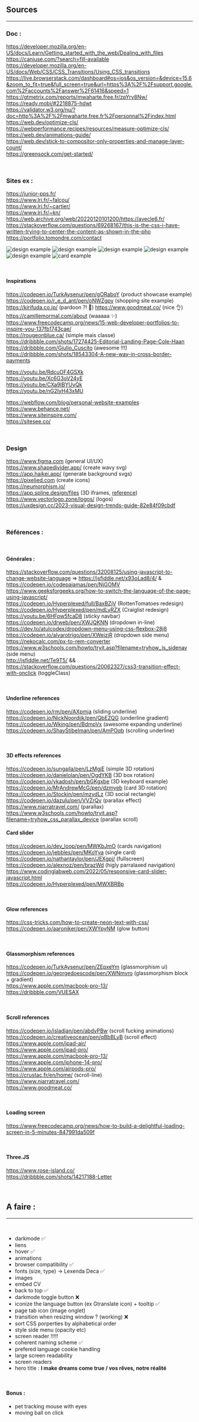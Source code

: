 <!-- FOR .Rmd
https://bookdown.org/yihui/rmarkdown/installation.html
https://stackoverflow.com/questions/36697244/rscript-is-not-recognized-as-an-internal-or-external-command-operable-program 
https://github.com/yixuan/prettydoc 
---
title: Nineteen Years Later
author: Harry Potter
date: July 31, 2016
output:
  prettydoc::html_pretty:
    theme: cayman
    highlight: github
    math: katex
---
-->
## Sources
***

### Doc :
https://developer.mozilla.org/en-US/docs/Learn/Getting_started_with_the_web/Dealing_with_files   
https://caniuse.com/?search=fill-available   
https://developer.mozilla.org/en-US/docs/Web/CSS/CSS_Transitions/Using_CSS_transitions   
https://live.browserstack.com/dashboard#os=ios&os_version=&device=15.6&zoom_to_fit=true&full_screen=true&url=https%3A%2F%2Fsupport.google.com%2Faccounts%2Fanswer%2F61416&speed=1   
https://gtmetrix.com/reports/mwaharte.free.fr/zpYrv8Nw/   
https://ready.mobi/#2218875-hdwt   
https://validator.w3.org/nu/?doc=http%3A%2F%2Fmwaharte.free.fr%2Fpersonnal%2Findex.html   
https://web.dev/optimize-cls/   
https://webperformance.recipes/resources/measure-optimize-cls/   
https://web.dev/animations-guide/   
https://web.dev/stick-to-compositor-only-properties-and-manage-layer-count/   
https://greensock.com/get-started/   




&nbsp;
### Sites ex :
https://junior-pps.fr/   
https://www.lri.fr/~falcou/   
https://www.lri.fr/~cartier/  
https://www.lri.fr/~kn/  
https://web.archive.org/web/20220120101200/https://avecle6.fr/  
https://stackoverflow.com/questions/69268167/this-is-the-css-i-have-written-trying-to-center-the-content-as-shown-in-the-pho  
https://portfolio.tomondre.com/contact   

![design example](/Documentation/design-1.jpg "Design Example")
![design example](/Documentation/playfull.jpeg "Design Example")
![design example](/Documentation/blurred_gradient.jpeg "Design Example")
![design example](/Documentation/classy.jpeg "Design Example")
![design example](/Documentation/simple_dark.jpeg "Design Example")
![card example](/Documentation/modern_cards.jpg "CardExample")


&nbsp;
#### Inspirations

https://codepen.io/TurkAysenur/pen/gORaboY  (product showcase example)   
https://codepen.io/r_e_d_ant/pen/oNWZgpy  (shopping site example)   
https://kirifuda.co.jp/   (pardoon ?! 🤯)
https://www.goodmeat.co/  (nice 👌)   
https://camillemormal.com/about   (waaaaa ✨)   
https://www.freecodecamp.org/news/15-web-developer-portfolios-to-inspire-you-137fb1743cae/   
https://rougeonblue.ca/   (simple mais classe)   
https://dribbble.com/shots/17274425-Editorial-Landing-Page-Cole-Haan   
https://dribbble.com/Giulio_Cuscito (awesome !!!)  
https://dribbble.com/shots/18543304-A-new-way-in-cross-border-payments  


https://youtu.be/RdcuOF4GSXk   
https://youtu.be/Xc6G3oV24yE   
https://youtu.be/CXa9IBYUyQk   
https://youtu.be/nG2IyH43xMU   

https://webflow.com/blog/personal-website-examples   
https://www.behance.net/   
https://www.siteinspire.com/   
https://sitesee.co/   




&nbsp;
### Design
https://www.figma.com (general UI/UX)   
https://www.shapedivider.app/ (create wavy svg)    
https://app.haikei.app/ (generate background svgs)   
https://pixelied.com (create icons)   
https://neumorphism.io/   
https://app.spline.design/files  (3D iframes, [reference](https://github.com/Wubpooz/Test_3D_css))   
https://www.vectorlogo.zone/logos/  (logos)   
https://uxdesign.cc/2023-visual-design-trends-guide-82e84f09cbdf   


&nbsp;
### Références :

&nbsp;
#### Générales : 

https://stackoverflow.com/questions/32008125/using-javascript-to-change-website-language => https://jsfiddle.net/x93oLad8/4/   &  https://codepen.io/codepajamas/pen/NjGOMV   
https://www.geeksforgeeks.org/how-to-switch-the-language-of-the-page-using-javascript/   
https://codepen.io/Hyperplexed/full/BaxBZjV (RottenTomatoes redesign)   
https://codepen.io/Hyperplexed/pen/mdLyRZX  (Craiglist redesign)   
https://youtu.be/6HFpw5fcaD8  (sticky navbar)   
https://codepen.io/drweb/pen/XWJQKNN  (dropdown in-line)   
https://dev.to/atulcodex/dropdown-menu-using-css-flexbox-28j8   
https://codepen.io/alvarotrigo/pen/XWejzjR  (dropdown side menu)   
https://nekocalc.com/px-to-rem-converter  
https://www.w3schools.com/howto/tryit.asp?filename=tryhow_js_sidenav (side menu)  
http://jsfiddle.net/Te9T5/ && https://stackoverflow.com/questions/20062327/css3-transition-effect-with-onclick  (toggleClass)  



&nbsp;
#### Underline references

https://codepen.io/rm/pen/AXpmja  (sliding underline)  
https://codepen.io/NickNoordijk/pen/QbEZQG  (underline gradient)  
https://codepen.io/Wking/pen/BdmpVx   (awesome expanding underline)  
https://codepen.io/ShayStibelman/pen/AmPOqb  (scrolling underline)  


&nbsp;
#### 3D effects references

https://codepen.io/sungaila/pen/LzMgjE  (simple 3D rotation)  
https://codepen.io/danielolan/pen/OgdYKB  (3D box rotation)  
https://codepen.io/ykadosh/pen/bGKgxbe  (3D keyboard example)  
https://codepen.io/MrAndrewMcG/pen/dzmyeb  (card 3D rotation)  
https://codepen.io/Stockin/pen/mzydLz   (3D social rectangle)  
https://codepen.io/dazulu/pen/VVZrQv  (parallax effect)  
https://www.niarratravel.com/ (parallax)   
https://www.w3schools.com/howto/tryit.asp?filename=tryhow_css_parallax_device (parallax scroll)


#### Card slider
https://codepen.io/dev_loop/pen/MWKbJmO  (cards navigation)   
https://codepen.io/jebbles/pen/MKoYya (single card)   
https://codepen.io/nathantaylor/pen/JEXgpj/ (fullscreen)   
https://codepen.io/alexnoz/pen/brazWd (higly parralaxed navigation)   
https://www.codinglabweb.com/2022/05/responsive-card-slider-javascript.html   
https://codepen.io/Hyperplexed/pen/MWXBRBp   

&nbsp;
#### Glow references

https://css-tricks.com/how-to-create-neon-text-with-css/  
https://codepen.io/aaroniker/pen/XWYpyNM  (glow button)  


&nbsp;
#### Glassmorphism references

https://codepen.io/TurkAysenur/pen/ZEpxeYm  (glassmorphism ui)  
https://codepen.io/georgedoescode/pen/XWNmvro  (glassmorphism block + gradient)  
https://www.apple.com/macbook-pro-13/  
https://dribbble.com/VUESAX   


&nbsp;
#### Scroll references

https://codepen.io/isladjan/pen/abdyPBw  (scroll fucking animations)  
https://codepen.io/creativeocean/pen/qBbBLyB  (scroll effect)  
https://www.apple.com/ipad-air/   
https://www.apple.com/ipad-pro/   
https://www.apple.com/macbook-pro-13/  
https://www.apple.com/iphone-14-pro/   
https://www.apple.com/airpods-pro/  
https://crustac.fr/en/home/ (scroll-line)  
https://www.niarratravel.com/  
https://www.goodmeat.co/  


&nbsp;
#### Loading screen

https://www.freecodecamp.org/news/how-to-build-a-delightful-loading-screen-in-5-minutes-847991da509f  

&nbsp;
#### Three.JS
https://www.rose-island.co/  
https://dribbble.com/shots/14217188-Letter   

&nbsp;
## A faire :
***  
&nbsp;
- darkmode ✅
- liens
- hover ✅
- animations
- browser compatibility ✅
- fonts (size, type) -> Lexenda Deca ✅
- images
- embed CV
- back to top ✅
- darkmode toggle button ❌
- iconize the language button (ex Gtranslate icon) + tooltip ✅
- page tab icon (image onglet)
- transition when resizing window ? (working) ❌
- sort CSS porperties by alphabetical order
- style side menu (opacity etc)
- screen reader !!!!!
- coherent naming scheme ✅
- prefered language cookie handling
- large screen readability
- screen readers
- hero title :  __I make dreams come true / vos rêves, notre réalité__

&nbsp;
#### Bonus : 
  - pet tracking mouse with eyes 
  - moving ball on click

<!--$\displaystyle\iint_f $-->

